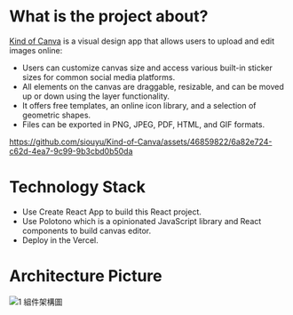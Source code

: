 # What is the project about?
  
[Kind of Canva](https://kind-of-canva.vercel.app/) is a visual design app that allows users to upload and edit images online:

- Users can customize canvas size and access various built-in sticker sizes for common social media platforms.
- All elements on the canvas are draggable, resizable, and can be moved up or down using the layer functionality.
- It offers free templates, an online icon library, and a selection of geometric shapes.
- Files can be exported in PNG, JPEG, PDF, HTML, and GIF formats.

https://github.com/siouyu/Kind-of-Canva/assets/46859822/6a82e724-c62d-4ea7-9c99-9b3cbd0b50da

# Technology Stack

- Use Create React App to build this React project.
- Use Polotono which is a opinionated JavaScript library and React components to build canvas editor.
- Deploy in the Vercel.

# Architecture Picture

  ![1  組件架構圖](https://github.com/siouyu/Kind-of-Canva/assets/46859822/a0c171c5-0b4f-4b68-b537-c19cae89263a)
